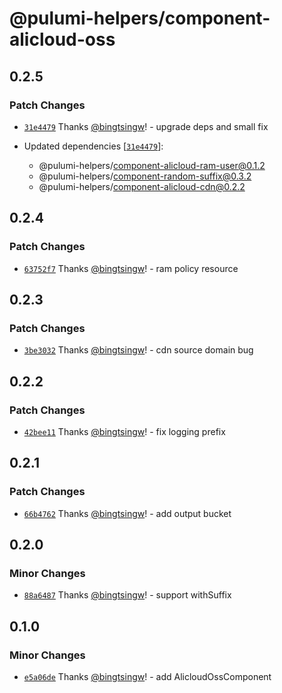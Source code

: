 # @pulumi-helpers/component-alicloud-oss

## 0.2.5

### Patch Changes

- [`31e4479`](https://github.com/bingtsingw/pulumi-helpers/commit/31e4479b7a0c257befed8a53459b56a911c499ae) Thanks [@bingtsingw](https://github.com/bingtsingw)! - upgrade deps and small fix

- Updated dependencies [[`31e4479`](https://github.com/bingtsingw/pulumi-helpers/commit/31e4479b7a0c257befed8a53459b56a911c499ae)]:
  - @pulumi-helpers/component-alicloud-ram-user@0.1.2
  - @pulumi-helpers/component-random-suffix@0.3.2
  - @pulumi-helpers/component-alicloud-cdn@0.2.2

## 0.2.4

### Patch Changes

- [`63752f7`](https://github.com/bingtsingw/pulumi-helpers/commit/63752f7a6c91192af2eb28ba15834acab02aeb22) Thanks [@bingtsingw](https://github.com/bingtsingw)! - ram policy resource

## 0.2.3

### Patch Changes

- [`3be3032`](https://github.com/bingtsingw/pulumi-helpers/commit/3be3032626eb618323089676adec302b87ebd08b) Thanks [@bingtsingw](https://github.com/bingtsingw)! - cdn source domain bug

## 0.2.2

### Patch Changes

- [`42bee11`](https://github.com/bingtsingw/pulumi-helpers/commit/42bee1189cad82f4dd48fb7700b8ba86cd2793f6) Thanks [@bingtsingw](https://github.com/bingtsingw)! - fix logging prefix

## 0.2.1

### Patch Changes

- [`66b4762`](https://github.com/bingtsingw/pulumi-helpers/commit/66b4762c07afd396bc63e9da247afb5367ad0fa8) Thanks [@bingtsingw](https://github.com/bingtsingw)! - add output bucket

## 0.2.0

### Minor Changes

- [`88a6487`](https://github.com/bingtsingw/pulumi-helpers/commit/88a6487bcd28d9dfe499d2a484214b610c2f14a9) Thanks [@bingtsingw](https://github.com/bingtsingw)! - support withSuffix

## 0.1.0

### Minor Changes

- [`e5a06de`](https://github.com/bingtsingw/pulumi-helpers/commit/e5a06de623aa11a696cd9342c80e2d47ee3e2d51) Thanks [@bingtsingw](https://github.com/bingtsingw)! - add AlicloudOssComponent
